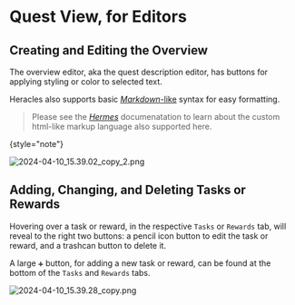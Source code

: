 # Quest View, for Editors

## Creating and Editing the Overview

The overview editor, aka the quest description editor, has buttons for applying styling or color to selected text.

Heracles also supports basic [_Markdown_-like](Markdown-Heracles-Style.md) syntax for easy formatting.

> Please see the *[Hermes](https://docs.terrarium.earth/docs/hermes/intro)* documenatation to learn about the custom html-like markup language also supported here.
>
{style="note"}

![2024-04-10_15.39.02_copy_2.png](2024-04-10_15.39.02_copy_2.png)


## Adding, Changing, and Deleting Tasks or Rewards

Hovering over a task or reward, in the respective `Tasks` or `Rewards` tab, will reveal to the right two buttons: a pencil icon button to edit the task or reward, and a trashcan button to delete it.

A large `➕` button, for adding a new task or reward, can be found at the bottom of the `Tasks` and `Rewards` tabs.

![2024-04-10_15.39.28_copy.png](2024-04-10_15.39.28_copy.png)
